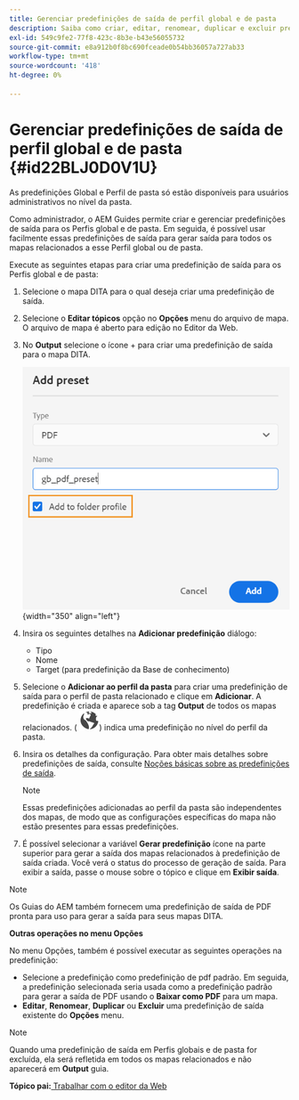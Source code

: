 ```yaml
---
title: Gerenciar predefinições de saída de perfil global e de pasta
description: Saiba como criar, editar, renomear, duplicar e excluir predefinições de saída de perfil global e de pasta como usuários administrativos nos Guias do AEM.
exl-id: 549c9fe2-77f8-423c-8b3e-b43e56055732
source-git-commit: e8a912b0f8bc690fceade0b54bb36057a727ab33
workflow-type: tm+mt
source-wordcount: '418'
ht-degree: 0%

---
```


# Gerenciar predefinições de saída de perfil global e de pasta {#id22BLJ0D0V1U}

As predefinições Global e Perfil de pasta só estão disponíveis para usuários administrativos no nível da pasta.

Como administrador, o AEM Guides permite criar e gerenciar predefinições de saída para os Perfis global e de pasta. Em seguida, é possível usar facilmente essas predefinições de saída para gerar saída para todos os mapas relacionados a esse Perfil global ou de pasta.

Execute as seguintes etapas para criar uma predefinição de saída para os Perfis global e de pasta:

1. Selecione o mapa DITA para o qual deseja criar uma predefinição de saída.
1. Selecione o **Editar tópicos** opção no **Opções** menu do arquivo de mapa. O arquivo de mapa é aberto para edição no Editor da Web.
1. No **Output** selecione o ícone + para criar uma predefinição de saída para o mapa DITA.

   ![](images/add-global-output-preset.png){width="350" align="left"}

1. Insira os seguintes detalhes na **Adicionar predefinição** diálogo:
   - Tipo
   - Nome
   - Target \(para predefinição da Base de conhecimento\)
1. Selecione o **Adicionar ao perfil da pasta** para criar uma predefinição de saída para o perfil de pasta relacionado e clique em **Adicionar**. A predefinição é criada e aparece sob a tag **Output** de todos os mapas relacionados. \( ![](images/global-preset-icon.svg)\) indica uma predefinição no nível do perfil da pasta.
1. Insira os detalhes da configuração. Para obter mais detalhes sobre predefinições de saída, consulte [Noções básicas sobre as predefinições de saída](./generate-output-understand-presets.md).

   >[!NOTE]
   >
   > Essas predefinições adicionadas ao perfil da pasta são independentes dos mapas, de modo que as configurações específicas do mapa não estão presentes para essas predefinições.

1. É possível selecionar a variável **Gerar predefinição** ícone na parte superior para gerar a saída dos mapas relacionados à predefinição de saída criada. Você verá o status do processo de geração de saída. Para exibir a saída, passe o mouse sobre o tópico e clique em **Exibir saída**.

>[!NOTE]
>
> Os Guias do AEM também fornecem uma predefinição de saída de PDF pronta para uso para gerar a saída para seus mapas DITA.

**Outras operações no menu Opções**

No menu Opções, também é possível executar as seguintes operações na predefinição:

- Selecione a predefinição como predefinição de pdf padrão. Em seguida, a predefinição selecionada seria usada como a predefinição padrão para gerar a saída de PDF usando o **Baixar como PDF** para um mapa.
- **Editar**, **Renomear**, **Duplicar** ou **Excluir** uma predefinição de saída existente do **Opções** menu.

>[!NOTE]
>
> Quando uma predefinição de saída em Perfis globais e de pasta for excluída, ela será refletida em todos os mapas relacionados e não aparecerá em **Output** guia.

**Tópico pai:**[ Trabalhar com o editor da Web](web-editor.md)
